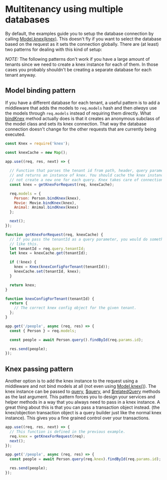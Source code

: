 # Multitenancy using multiple databases

By default, the examples guide you to setup the database connection by calling [Model.knex(knex)](/api/model/static-methods.html#static-knex). This doesn't fly if you want to select the database based on the request as it sets the connection globally. There are (at least) two patterns for dealing with this kind of setup:

_NOTE:_ The following patterns don't work if you have a large amount of tenants since we need to create a knex instance for each of them. In those cases you probably shouldn't be creating a separate database for each tenant anyway.

## Model binding pattern

If you have a different database for each tenant, a useful pattern is to add a middleware that adds the models to `req.models` hash and then _always_ use the models through `req.models` instead of requiring them directly. What [bindKnex](/api/model/static-properties.html#static-bindknex) method actually does is that it creates an anonymous subclass of the model class and sets its knex connection. That way the database connection doesn't change for the other requests that are currently being executed.

```js
const Knex = require('knex');

const knexCache = new Map();

app.use((req, res, next) => {
  
  // Function that parses the tenant id from path, header, query parameter etc.
  // and returns an instance of knex. You should cache the knex instances and
  // not create a new one for each query. Knex takes care of connection pooling.
  const knex = getKnexForRequest(req, knexCache);

  req.models = {
    Person: Person.bindKnex(knex),
    Movie: Movie.bindKnex(knex),
    Animal: Animal.bindKnex(knex)
  };

  next();
});

function getKnexForRequest(req, knexCache) {
  // If you pass the tenantId as a query parameter, you would do something
  // like this.
  let tenantId = req.query.tenantId;
  let knex = knexCache.get(tenantId);

  if (!knex) {
    knex = Knex(knexConfigForTenant(tenantId));
    knexCache.set(tenantId, knex);
  }

  return knex;
}

function knexConfigForTenant(tenantId) {
  return {
    // The correct knex config object for the given tenant.
  };
}

app.get('/people', async (req, res) => {
  const { Person } = req.models;

  const people = await Person.query().findById(req.params.id);

  res.send(people);
});
```

## Knex passing pattern

Another option is to add the knex instance to the request using a middleware and not bind models at all (not even using [Model.knex()](/api/model/static-methods.html#static-knex)). The knex instance can be passed to [query](/api/model/static-methods.html#static-query), [\$query](/api/model/instance-methods.html#query), and [\$relatedQuery](/api/model/instance-methods.html#relatedquery) methods as the last argument. This pattern forces you to design your services and helper methods in a way that you always need to pass in a knex instance. A great thing about this is that you can pass a transaction object instead. (the knex/objection transaction object is a query builder just like the normal knex instance). This gives you a fine grained control over your transactions.

```js
app.use((req, res, next) => {
  // This function is defined in the previous example.
  req.knex = getKnexForRequest(req);
  next();
});

app.get('/people', async (req, res) => {
  const people = await Person.query(req.knex).findById(req.params.id);

  res.send(people);
});
```
